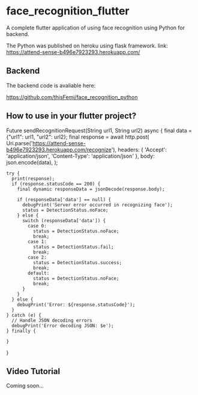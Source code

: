 # face_recognition_flutter

A complete flutter application of using face recognition using Python for backend.

The Python was published on heroku using flask framework.
link: https://attend-sense-b496e7923293.herokuapp.com/

## Backend
The backend code is avaliable here:

https://github.com/thisFemi/face_recognition_python


## How to use in your flutter project?

  Future<void> sendRecognitionRequest(String url1, String url2) async {
    final data = {"url1": url1, "url2": url2};
    final response = await http.post(
      Uri.parse('https://attend-sense-b496e7923293.herokuapp.com/recognize'),
      headers: {
        'Accept': 'application/json',
        'Content-Type': 'application/json'
      },
      body: json.encode(data),
    );

    try {
      print(response);
      if (response.statusCode == 200) {
        final dynamic responseData = jsonDecode(response.body);

        if (responseData['data'] == null) {
          debugPrint('Server error occurred in recognizing face');
          status = DetectionStatus.noFace;
        } else {
          switch (responseData['data']) {
            case 0:
              status = DetectionStatus.noFace;
              break;
            case 1:
              status = DetectionStatus.fail;
              break;
            case 2:
              status = DetectionStatus.success;
              break;
            default:
              status = DetectionStatus.noFace;
              break;
          }
        }
      } else {
        debugPrint('Error: ${response.statusCode}');
      }
    } catch (e) {
      // Handle JSON decoding errors
      debugPrint('Error decoding JSON: $e');
    } finally {
     
    }
  }
  
## Video Tutorial
Coming soon...
